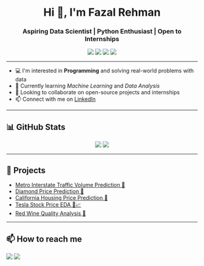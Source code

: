 <h1 align="center">Hi 👋, I'm Fazal Rehman</h1>
<h3 align="center">Aspiring Data Scientist | Python Enthusiast | Open to Internships</h3>

<p align="center">
  <img src="https://img.shields.io/badge/Python-3776AB?style=for-the-badge&logo=python&logoColor=white" />
  <img src="https://img.shields.io/badge/Jupyter-F37626?style=for-the-badge&logo=jupyter&logoColor=white" />
  <img src="https://img.shields.io/badge/NumPy-013243?style=for-the-badge&logo=numpy&logoColor=white" />
  <img src="https://img.shields.io/badge/Pandas-150458?style=for-the-badge&logo=pandas&logoColor=white" />
</p>

---

- 💻 I'm interested in <strong>Programming</strong> and solving real-world problems with data  
- 🌱 Currently learning <em>Machine Learning</em> and <em>Data Analysis</em>  
- 🤝 Looking to collaborate on open-source projects and internships  
- 📫 Connect with me on [LinkedIn](https://www.linkedin.com/in/fazal-rehman-83a294263/)  

---

<h2>📊 GitHub Stats</h2>

<p align="center">
  <img src="https://github-readme-stats.vercel.app/api?username=FazalRehman26&show_icons=true&theme=radical" />
  <img src="https://github-readme-streak-stats.herokuapp.com/?user=FazalRehman26&theme=radical" />
</p>

---

<h2>🚀 Projects</h2>

<ul>
  <li><a href="https://lnkd.in/gFrtWikF">Metro Interstate Traffic Volume Prediction 🚗</a></li>
  <li><a href="https://github.com/FazalRehman26/DiamondPricePrediction3">Diamond Price Prediction 💎</a></li>
  <li><a href="https://github.com/FazalRehman26/California-Housing-Price-Prediction">California Housing Price Prediction 🏡</a></li>
  <li><a href="https://github.com/FazalRehman26/EDA-Tesla-stock-price">Tesla Stock Price EDA 🚗📈</a></li>
  <li><a href="https://github.com/FazalRehman26/EDA-Redwine-Quality">Red Wine Quality Analysis 🍷</a></li>
</ul>

---

<h2>📫 How to reach me</h2>

<p>
  <a href="mailto:fazal.rehman05m@gmail.com"><img src="https://img.shields.io/badge/Gmail-D14836?style=for-the-badge&logo=gmail&logoColor=white"></a>
  <a href="https://www.linkedin.com/in/fazal-rehman-83a294263/"><img src="https://img.shields.io/badge/LinkedIn-blue?style=for-the-badge&logo=linkedin&logoColor=white"></a>
</p>


<!---
FazalRehman26/FazalRehman26 is a ✨ special ✨ repository because its `README.md` (this file) appears on your GitHub profile.
You can click the Preview link to take a look at your changes.
--->
